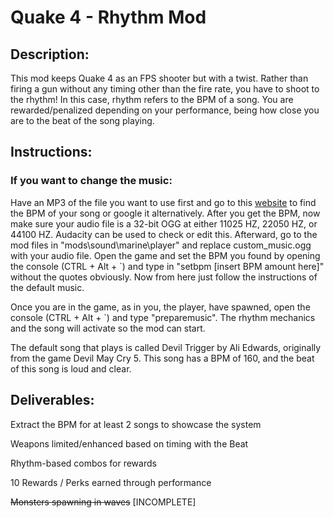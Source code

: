 # Quake 4 - Rhythm Mod 

## Description:

This mod keeps Quake 4 as an FPS shooter but with a twist. Rather than firing a gun without any timing other than the fire rate, you have to shoot to the rhythm! In this case, rhythm refers to the BPM of a song. You are rewarded/penalized depending on your performance, being how close you are to the beat of the song playing.

## Instructions:

### If you want to change the music:

Have an MP3 of the file you want to use first and go to this [website](https://getsongbpm.com/tools/audio) to find the BPM of your song or google it alternatively. 
After you get the BPM, now make sure your audio file is a 32-bit OGG at either 11025 HZ, 22050 HZ, or 44100 HZ. Audacity can be used to check or edit this.
Afterward, go to the mod files in "mods\sound\marine\player" and replace custom_music.ogg with your audio file.
Open the game and set the BPM you found by opening the console (CTRL + Alt + `) and type in "setbpm [insert BPM amount here]" without the quotes obviously.
Now from here just follow the instructions of the default music.

Once you are in the game, as in you, the player, have spawned, open the console (CTRL + Alt + `) and type "preparemusic". The rhythm mechanics and the song will activate so the mod can start. 

The default song that plays is called Devil Trigger by Ali Edwards, originally from the game Devil May Cry 5. 
This song has a BPM of 160, and the beat of this song is loud and clear.

## Deliverables:

Extract the BPM for at least 2 songs to showcase the system

Weapons limited/enhanced based on timing with the Beat

Rhythm-based combos for rewards

10 Rewards / Perks earned through performance

~~Monsters spawning in waves~~ [INCOMPLETE]
